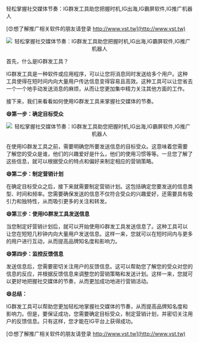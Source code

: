 轻松掌握社交媒体节奏：IG群发工具助您把握时机,IG出海,IG霸屏软件,IG推广机器人

[😍想了解推广相关软件的朋友请登录 http://www.vst.tw](http://www.vst.tw)

 <center><img src="https://vst.tw/MP4/tuiguang/png/6.png" alt="轻松掌握社交媒体节奏：IG群发工具助您把握时机,IG出海,IG霸屏软件,IG推广机器人"></center>

首先，什么是IG群发工具？

IG群发工具是一种软件或应用程序，可以让您将消息同时发送给多个用户。这种工具使得在短时间内向大量用户传达信息变得容易且高效。这种工具可以让您省去一个一个地手动发送消息的麻烦，从而让您更加集中精力关注其他方面的工作。

接下来，我们来看看如何使用IG群发工具来掌握社交媒体的节奏。

**😄第一步：确定目标受众**

 <center><img src="https://vst.tw/MP4/tuiguang/png/1.png" alt="轻松掌握社交媒体节奏：IG群发工具助您把握时机,IG出海,IG霸屏软件,IG推广机器人"></center>

在使用IG群发工具之前，需要明确您所要发送信息的目标受众。这意味着您需要了解您的受众是谁，他们的兴趣爱好是什么，他们的使用习惯等等。一旦您了解了这些信息，就可以根据受众的特点和偏好来制定相应的营销策略。

**😄第二步：制定营销计划**

在确定目标受众之后，接下来就需要制定营销计划。这包括确定您要发送的信息类型、时间和频率。您需要确保发送的信息不仅符合受众的兴趣爱好，还需要具有吸引力和独特性，从而吸引更多的关注和转发。

**😄第三步：使用IG群发工具发送信息**

当您制定好营销计划后，就可以开始使用IG群发工具发送信息了。这种工具可以让您在短短几秒钟内向大量用户发送信息。这样一来，您就可以在短时间内与更多的用户进行互动，从而提高品牌知名度和影响力。

**😄第四步：监控反馈信息**

发送信息后，您需要密切关注用户的反馈信息。这可以帮助您了解您的受众对您的信息的反应，并根据反馈信息来调整您的营销策略和发送计划。这样一来，您就可以更好地把握社交媒体的节奏，从而更加成功地进行营销活动。

**😄总结：**

IG群发工具可以帮助您更加轻松地掌握社交媒体的节奏，从而提高品牌知名度和影响力。但是，要保证成功，您需要确定目标受众，制定营销计划，并密切关注用户的反馈信息。只有这样，您才能在IG平台上获得成功。

[😍想了解推广相关软件的朋友请登录 http://www.vst.tw](http://www.vst.tw)




